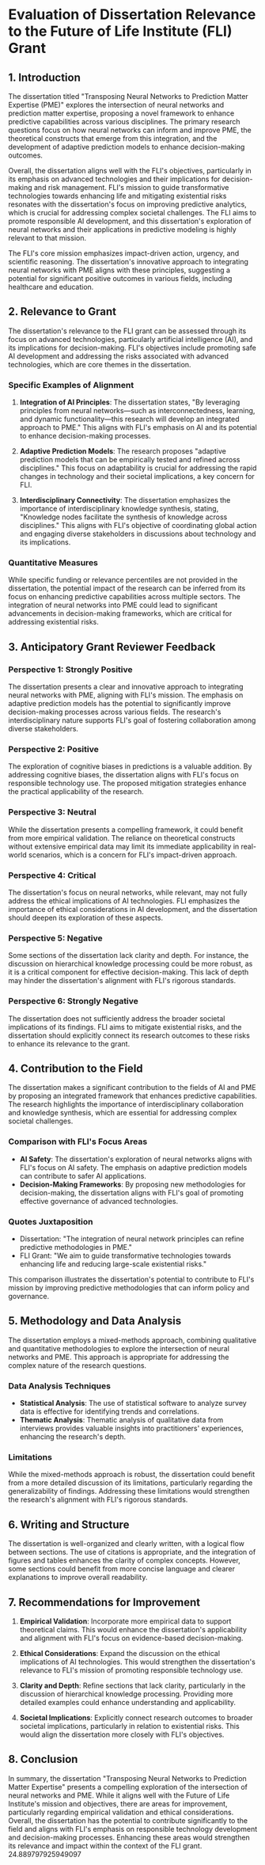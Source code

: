 # Evaluation of Dissertation Relevance to the Future of Life Institute (FLI) Grant

## 1. Introduction

The dissertation titled "Transposing Neural Networks to Prediction Matter Expertise (PME)" explores the intersection of neural networks and prediction matter expertise, proposing a novel framework to enhance predictive capabilities across various disciplines. The primary research questions focus on how neural networks can inform and improve PME, the theoretical constructs that emerge from this integration, and the development of adaptive prediction models to enhance decision-making outcomes.

Overall, the dissertation aligns well with the FLI's objectives, particularly in its emphasis on advanced technologies and their implications for decision-making and risk management. FLI's mission to guide transformative technologies towards enhancing life and mitigating existential risks resonates with the dissertation's focus on improving predictive analytics, which is crucial for addressing complex societal challenges. The FLI aims to promote responsible AI development, and this dissertation's exploration of neural networks and their applications in predictive modeling is highly relevant to that mission.

The FLI's core mission emphasizes impact-driven action, urgency, and scientific reasoning. The dissertation's innovative approach to integrating neural networks with PME aligns with these principles, suggesting a potential for significant positive outcomes in various fields, including healthcare and education.

## 2. Relevance to Grant

The dissertation's relevance to the FLI grant can be assessed through its focus on advanced technologies, particularly artificial intelligence (AI), and its implications for decision-making. FLI's objectives include promoting safe AI development and addressing the risks associated with advanced technologies, which are core themes in the dissertation.

### Specific Examples of Alignment

1. **Integration of AI Principles**: The dissertation states, "By leveraging principles from neural networks—such as interconnectedness, learning, and dynamic functionality—this research will develop an integrated approach to PME." This aligns with FLI's emphasis on AI and its potential to enhance decision-making processes.

2. **Adaptive Prediction Models**: The research proposes "adaptive prediction models that can be empirically tested and refined across disciplines." This focus on adaptability is crucial for addressing the rapid changes in technology and their societal implications, a key concern for FLI.

3. **Interdisciplinary Connectivity**: The dissertation emphasizes the importance of interdisciplinary knowledge synthesis, stating, "Knowledge nodes facilitate the synthesis of knowledge across disciplines." This aligns with FLI's objective of coordinating global action and engaging diverse stakeholders in discussions about technology and its implications.

### Quantitative Measures

While specific funding or relevance percentiles are not provided in the dissertation, the potential impact of the research can be inferred from its focus on enhancing predictive capabilities across multiple sectors. The integration of neural networks into PME could lead to significant advancements in decision-making frameworks, which are critical for addressing existential risks.

## 3. Anticipatory Grant Reviewer Feedback

### Perspective 1: Strongly Positive
The dissertation presents a clear and innovative approach to integrating neural networks with PME, aligning with FLI's mission. The emphasis on adaptive prediction models has the potential to significantly improve decision-making processes across various fields. The research's interdisciplinary nature supports FLI's goal of fostering collaboration among diverse stakeholders.

### Perspective 2: Positive
The exploration of cognitive biases in predictions is a valuable addition. By addressing cognitive biases, the dissertation aligns with FLI's focus on responsible technology use. The proposed mitigation strategies enhance the practical applicability of the research.

### Perspective 3: Neutral
While the dissertation presents a compelling framework, it could benefit from more empirical validation. The reliance on theoretical constructs without extensive empirical data may limit its immediate applicability in real-world scenarios, which is a concern for FLI's impact-driven approach.

### Perspective 4: Critical
The dissertation's focus on neural networks, while relevant, may not fully address the ethical implications of AI technologies. FLI emphasizes the importance of ethical considerations in AI development, and the dissertation should deepen its exploration of these aspects.

### Perspective 5: Negative
Some sections of the dissertation lack clarity and depth. For instance, the discussion on hierarchical knowledge processing could be more robust, as it is a critical component for effective decision-making. This lack of depth may hinder the dissertation's alignment with FLI's rigorous standards.

### Perspective 6: Strongly Negative
The dissertation does not sufficiently address the broader societal implications of its findings. FLI aims to mitigate existential risks, and the dissertation should explicitly connect its research outcomes to these risks to enhance its relevance to the grant.

## 4. Contribution to the Field

The dissertation makes a significant contribution to the fields of AI and PME by proposing an integrated framework that enhances predictive capabilities. The research highlights the importance of interdisciplinary collaboration and knowledge synthesis, which are essential for addressing complex societal challenges.

### Comparison with FLI's Focus Areas

- **AI Safety**: The dissertation's exploration of neural networks aligns with FLI's focus on AI safety. The emphasis on adaptive prediction models can contribute to safer AI applications.
- **Decision-Making Frameworks**: By proposing new methodologies for decision-making, the dissertation aligns with FLI's goal of promoting effective governance of advanced technologies.

### Quotes Juxtaposition
- Dissertation: "The integration of neural network principles can refine predictive methodologies in PME."
- FLI Grant: "We aim to guide transformative technologies towards enhancing life and reducing large-scale existential risks."

This comparison illustrates the dissertation's potential to contribute to FLI's mission by improving predictive methodologies that can inform policy and governance.

## 5. Methodology and Data Analysis

The dissertation employs a mixed-methods approach, combining qualitative and quantitative methodologies to explore the intersection of neural networks and PME. This approach is appropriate for addressing the complex nature of the research questions.

### Data Analysis Techniques
- **Statistical Analysis**: The use of statistical software to analyze survey data is effective for identifying trends and correlations.
- **Thematic Analysis**: Thematic analysis of qualitative data from interviews provides valuable insights into practitioners' experiences, enhancing the research's depth.

### Limitations
While the mixed-methods approach is robust, the dissertation could benefit from a more detailed discussion of its limitations, particularly regarding the generalizability of findings. Addressing these limitations would strengthen the research's alignment with FLI's rigorous standards.

## 6. Writing and Structure

The dissertation is well-organized and clearly written, with a logical flow between sections. The use of citations is appropriate, and the integration of figures and tables enhances the clarity of complex concepts. However, some sections could benefit from more concise language and clearer explanations to improve overall readability.

## 7. Recommendations for Improvement

1. **Empirical Validation**: Incorporate more empirical data to support theoretical claims. This would enhance the dissertation's applicability and alignment with FLI's focus on evidence-based decision-making.
   
2. **Ethical Considerations**: Expand the discussion on the ethical implications of AI technologies. This would strengthen the dissertation's relevance to FLI's mission of promoting responsible technology use.

3. **Clarity and Depth**: Refine sections that lack clarity, particularly in the discussion of hierarchical knowledge processing. Providing more detailed examples could enhance understanding and applicability.

4. **Societal Implications**: Explicitly connect research outcomes to broader societal implications, particularly in relation to existential risks. This would align the dissertation more closely with FLI's objectives.

## 8. Conclusion

In summary, the dissertation "Transposing Neural Networks to Prediction Matter Expertise" presents a compelling exploration of the intersection of neural networks and PME. While it aligns well with the Future of Life Institute's mission and objectives, there are areas for improvement, particularly regarding empirical validation and ethical considerations. Overall, the dissertation has the potential to contribute significantly to the field and aligns with FLI's emphasis on responsible technology development and decision-making processes. Enhancing these areas would strengthen its relevance and impact within the context of the FLI grant. 24.889797925949097